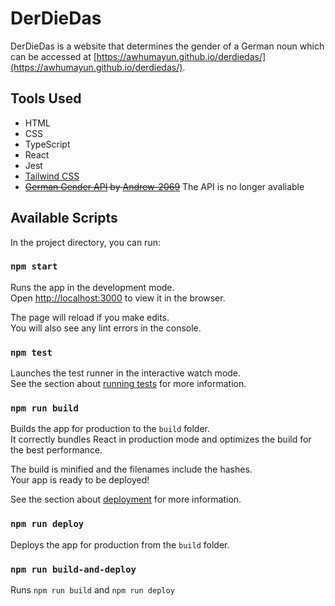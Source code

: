 # DerDieDas

DerDieDas is a website that determines the gender of a German noun which can be accessed at [https://awhumayun.github.io/derdiedas/](https://awhumayun.github.io/derdiedas/).

## Tools Used

- HTML
- CSS
- TypeScript
- React
- Jest
- [Tailwind CSS](https://tailwindcss.com/)
- ~~[German Gender API](https://german-gender-api.deta.dev/) by [Andrew-2069](https://github.com/Andrew-2609)~~ The API is no longer avaliable

## Available Scripts

In the project directory, you can run:

### `npm start`

Runs the app in the development mode.\
Open [http://localhost:3000](http://localhost:3000) to view it in the browser.

The page will reload if you make edits.\
You will also see any lint errors in the console.

### `npm test`

Launches the test runner in the interactive watch mode.\
See the section about [running tests](https://facebook.github.io/create-react-app/docs/running-tests) for more information.

### `npm run build`

Builds the app for production to the `build` folder.\
It correctly bundles React in production mode and optimizes the build for the best performance.

The build is minified and the filenames include the hashes.\
Your app is ready to be deployed!

See the section about [deployment](https://facebook.github.io/create-react-app/docs/deployment) for more information.

### `npm run deploy`

Deploys the app for production from the `build` folder.

### `npm run build-and-deploy`

Runs `npm run build` and `npm run deploy`
